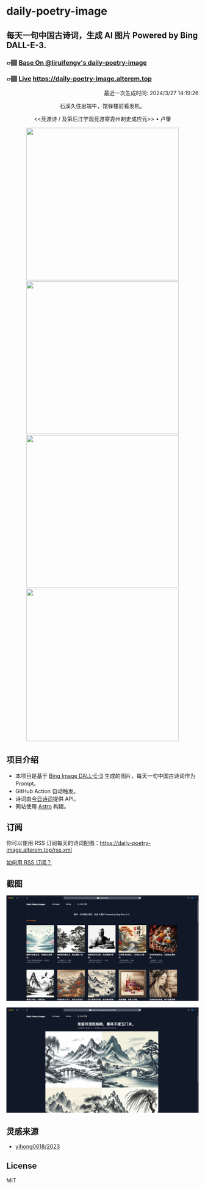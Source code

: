 
# daily-poetry-image

## 每天一句中国古诗词，生成 AI 图片 Powered by Bing DALL-E-3.

### 👉🏽 [Base On @liruifengv's daily-poetry-image](https://github.com/liruifengv/daily-poetry-image)

### 👉🏽 [Live](https://daily-poetry-image.alterem.top/) https://daily-poetry-image.alterem.top

<p align="right">
  最近一次生成时间: 2024/3/27 14:19:26
</p>
<p align="center">
石溪久住思端午，馆驿楼前看发机。
</p>
<p align="center">
<<竞渡诗 / 及第后江宁观竞渡寄袁州剌史成应元>> • 卢肇
</p>
<p align="center">
<img src="https://tse3.mm.bing.net/th/id/OIG3.FjMSOO4B55hcXxh65rLr" height="400" width="400" />
<img src="https://tse4.mm.bing.net/th/id/OIG3.6O65gnS.51V45mrmDmLK" height="400" width="400" />
<img src="https://tse1.mm.bing.net/th/id/OIG3.zj_9N1AdMGf.wmCfaOzO" height="400" width="400" />
<img src="https://tse3.mm.bing.net/th/id/OIG3.w1kvwXPz46siQdW9Fvol" height="400" width="400" />
</p>

## 项目介绍

-   本项目是基于 [Bing Image DALL-E-3](https://www.bing.com/images/create) 生成的图片，每天一句中国古诗词作为 Prompt。
-   GitHub Action 自动触发。
-   诗词由[今日诗词](https://www.jinrishici.com/)提供 API。
-   网站使用 [Astro](https://astro.build) 构建。

## 订阅

你可以使用 RSS 订阅每天的诗词配图：https://daily-poetry-image.alterem.top/rss.xml

[如何用 RSS 订阅？](https://zhuanlan.zhihu.com/p/55026716)

## 截图

![图片列表](./screenshots/Snipaste_2023-12-28_21-00-26.png)

![图片详情](./screenshots/Snipaste_2023-12-28_21-00-53.png)

## 灵感来源

-   [yihong0618/2023](https://github.com/yihong0618/2023)

## License

MIT

